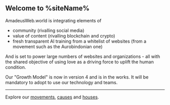## Welcome to %siteName%

AmadeusWeb.world is integrating elements of

* community (rivalling social media)
* value of content (rivalling blockchain and crypto)
* fresh transparent AI training from a whitelist of websites (from a movement such as the Aurobindonian one)

And is set to power large numbers of websites and organizations - all with the shared objective of using love as a driving force to uplift the human condition.

Our "Growth Model" is now in version 4 and is in the works. It will be mandatory to adopt to use our technology and teams.

----
Explore our [movements](%world-url%movements/), [causes](%world-url%causes/) and [houses](%world-url%houses/).

